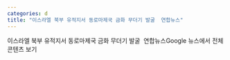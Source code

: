 ```yaml
---
categories: d
title: "이스라엘 북부 유적지서 동로마제국 금화 무더기 발굴  연합뉴스"
---
```

이스라엘 북부 유적지서 동로마제국 금화 무더기 발굴&nbsp;&nbsp;연합뉴스Google 뉴스에서 전체 콘텐츠 보기